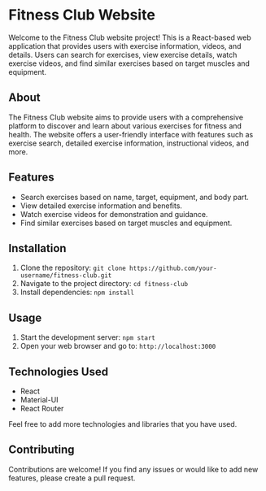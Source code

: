 # Fitness Club Website

Welcome to the Fitness Club website project! This is a React-based web application that provides users with exercise information, videos, and details. Users can search for exercises, view exercise details, watch exercise videos, and find similar exercises based on target muscles and equipment.

## About

The Fitness Club website aims to provide users with a comprehensive platform to discover and learn about various exercises for fitness and health. The website offers a user-friendly interface with features such as exercise search, detailed exercise information, instructional videos, and more.

## Features

- Search exercises based on name, target, equipment, and body part.
- View detailed exercise information and benefits.
- Watch exercise videos for demonstration and guidance.
- Find similar exercises based on target muscles and equipment.

## Installation

1. Clone the repository: `git clone https://github.com/your-username/fitness-club.git`
2. Navigate to the project directory: `cd fitness-club`
3. Install dependencies: `npm install`

## Usage

1. Start the development server: `npm start`
2. Open your web browser and go to: `http://localhost:3000`

## Technologies Used

- React
- Material-UI
- React Router

Feel free to add more technologies and libraries that you have used.

## Contributing

Contributions are welcome! If you find any issues or would like to add new features, please create a pull request.
